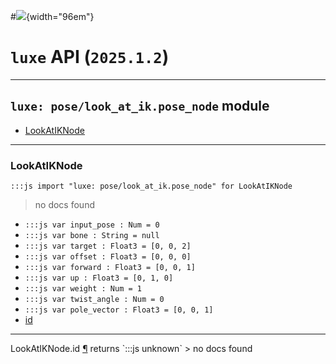 #![](../../../../../../images/luxe-dark.svg){width="96em"}

# `luxe` API (`2025.1.2`)  


---

## `luxe: pose/look_at_ik.pose_node` module

- [LookAtIKNode](#lookatiknode)   

---

### LookAtIKNode
`:::js import "luxe: pose/look_at_ik.pose_node" for LookAtIKNode`
> no docs found

- `:::js var input_pose : Num = 0`
- `:::js var bone : String = null`
- `:::js var target : Float3 = [0, 0, 2]`
- `:::js var offset : Float3 = [0, 0, 0]`
- `:::js var forward : Float3 = [0, 0, 1]`
- `:::js var up : Float3 = [0, 1, 0]`
- `:::js var weight : Num = 1`
- `:::js var twist_angle : Num = 0`
- `:::js var pole_vector : Float3 = [0, 0, 1]`
- [id](#LookAtIKNode.id)

<hr/>
<endpoint module="luxe: pose/look_at_ik.pose_node" class="LookAtIKNode" signature="id"></endpoint>
<signature id="LookAtIKNode.id">LookAtIKNode.id
<a class="headerlink" href="#LookAtIKNode.id" title="Permanent link">¶</a></signature>
<span class='api_ret'>returns</span> `:::js unknown`
> no docs found   

